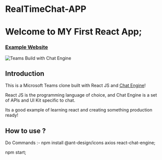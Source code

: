 # RealTimeChat-APP

# Welcome to MY First React App;

### [Example Website](https://mishraa.netlify.app/)

![Teams Build with Chat Engine](https://i.ibb.co/vDhx8Md/Whats-App-Image-2021-01-26-at-02-01-43.jpg)

## Introduction

This is a Microsoft Teams clone built with React JS and [Chat Engine](https://chatengine.io)!

React JS is the programming language of choice, and Chat Engine is a set of APIs and UI Kit specific to chat.

Its a good example of learning react and creating something production ready!

## How to use ?
Do Commands :-
npm install @ant-design/icons axios react-chat-engine;

npm start;
